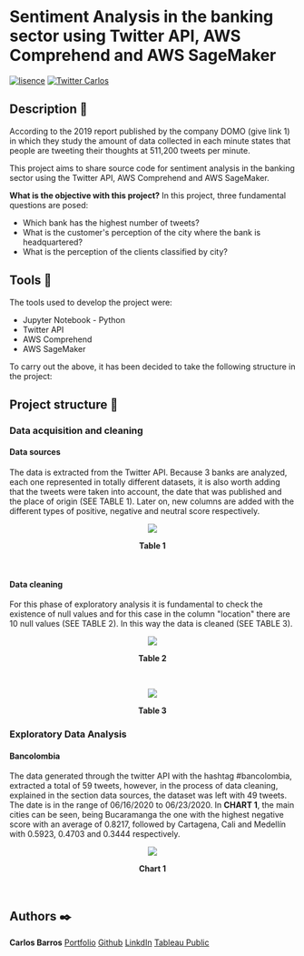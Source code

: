 # Sentiment Analysis in the banking sector using Twitter API, AWS Comprehend and AWS SageMaker

[![lisence](https://img.shields.io/github/license/cbarros7/sentiment-analysis-banking-sector?style=plastic)](https://github.com/cbarros7/sentiment-analysis-banking-sector/blob/master/LICENSE)
[![Twitter Carlos](https://img.shields.io/twitter/follow/cbarros27?label=CarlosBarros&style=social)](https://twitter.com/cbarros27)

## Description :speech_balloon:
According to the 2019 report published by the company DOMO (give link 1) in which they study the amount of data collected in each minute states that people are tweeting their thoughts at 511,200 tweets per minute.

This project aims to share source code for sentiment analysis in the banking sector using the Twitter API, AWS Comprehend and AWS SageMaker.

**What is the objective with this project?**  In this project, three fundamental questions are posed:

* Which bank has the highest number of tweets?
* What is the customer's perception of the city where the bank is headquartered?
* What is the perception of the clients classified by city?

## Tools :hammer:
The tools used to develop the project were:
 * Jupyter Notebook - Python
 * Twitter API
 * AWS Comprehend
 * AWS SageMaker


To carry out the above, it has been decided to take the following structure in the project: 

## Project structure :notebook_with_decorative_cover:

### Data acquisition and cleaning
#### Data sources
The data is extracted from the Twitter API. Because 3 banks are analyzed, each one represented in totally different datasets, it is also worth adding that the tweets were taken into account, the date that was published and the place of origin (SEE TABLE 1). Later on, new columns are added with the different types of positive, negative and neutral score respectively. 

<p align="center">
  <img src="https://user-images.githubusercontent.com/60367519/86543843-e5c77b80-bee7-11ea-897a-13d40317b03a.PNG">
</p>
<p align="center"><strong>Table 1</strong></p>
<br>

#### Data cleaning
For this phase of exploratory analysis it is fundamental to check the existence of null values and for this case in the column "location" there are 10 null values (SEE TABLE 2). In this way the data is cleaned (SEE TABLE 3). 

<p align="center">
  <img src="https://user-images.githubusercontent.com/60367519/86543850-f4159780-bee7-11ea-85c0-308beed842e0.PNG">
</p>
<p align="center"><strong>Table 2</strong></p>
<br>

<p align="center">
  <img src="https://user-images.githubusercontent.com/60367519/86543857-00015980-bee8-11ea-9b00-73c2f658f8ac.PNG">
</p>
<p align="center"><strong>Table 3</strong></p>

### Exploratory Data Analysis
#### Bancolombia
The data generated through the twitter API with the hashtag #bancolombia, extracted a total of 59 tweets, however, in the process of data cleaning, explained in the section data sources, the dataset was left with 49 tweets. The date is in the range of 06/16/2020 to 06/23/2020. In **CHART 1**, the main cities can be seen, being Bucaramanga the one with the highest negative score with an average of 0.8217, followed by Cartagena, Cali and Medellín with 0.5923, 0.4703 and 0.3444 respectively. 

<p align="center">
  <img src="https://user-images.githubusercontent.com/60367519/86543864-127b9300-bee8-11ea-9351-15f3fa3f73b6.png">
</p>
<p align="center"><strong>Chart 1</strong></p>
<br>


## Authors :black_nib:
**Carlos Barros** [Portfolio](https://carlosbarros.netlify.app/)
                  [Github](https://github.com/cbarros7)
                  [LinkdIn](https://www.linkedin.com/in/carlosbarros7/)
                  [Tableau Public](https://public.tableau.com/profile/carlos.barros#!/?newProfile=&activeTab=0)

